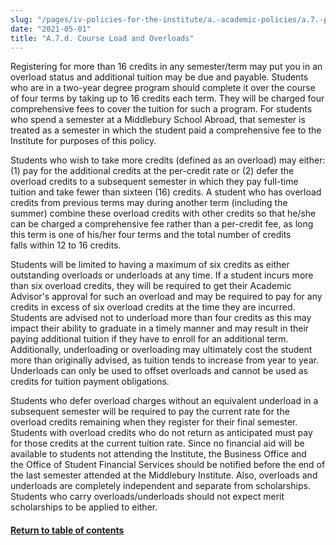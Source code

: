 ```yaml
---
slug: "/pages/iv-policies-for-the-institute/a.-academic-policies/a.7.-policies-concerning-enrollment-and-payment-fees/a.7.d.-course-load-and-overloads"
date: "2021-05-01"
title: "A.7.d. Course Load and Overloads"
---
```


Registering for more than 16 credits in any semester/term may put you in an overload status and additional tuition may be due and payable. Students who are in a two-year degree program should complete it over the course of four terms by taking up to 16 credits each term. They will be charged four comprehensive fees to cover the tuition for such a program. For students who spend a semester at a Middlebury School Abroad, that semester is treated as a semester in which the student paid a comprehensive fee to the Institute for purposes of this policy.

Students who wish to take more credits (defined as an overload) may either: (1) pay for the additional credits at the per-credit rate or (2) defer the overload credits to a subsequent semester in which they pay full-time tuition and take fewer than sixteen (16) credits. A student who has overload credits from previous terms may during another term (including the summer) combine these overload credits with other credits so that he/she can be charged a comprehensive fee rather than a per-credit fee, as long this term is one of his/her four terms and the total number of credits falls within 12 to 16 credits.

Students will be limited to having a maximum of six credits as either outstanding overloads or underloads at any time. If a student incurs more than six overload credits, they will be required to get their Academic Advisor's approval for such an overload and may be required to pay for any credits in excess of six overload credits at the time they are incurred. Students are advised not to underload more than four credits as this may impact their ability to graduate in a timely manner and may result in their paying additional tuition if they have to enroll for an additional term. Additionally, underloading or overloading may ultimately cost the student more than originally advised, as tuition tends to increase from year to year. Underloads can only be used to offset overloads and cannot be used as credits for tuition payment obligations.

<span>Students who defer overload charges without an equivalent underload in a subsequent semester will be required to pay the current rate for the overload credits remaining when they register for their final semester. Students with overload credits who do not return as anticipated must pay for those credits at the current tuition rate. Since no financial aid will be available to students not attending the Institute, the Business Office and the Office of Student Financial Services should be notified before the end of the last semester attended at the Middlebury Institute. Also, overloads and underloads are completely independent and separate from scholarships. Students who carry overloads/underloads should not expect merit scholarships to be applied to either.</span>

#### [<span>Return to table of contents</span>](http://www.middlebury.edu/pages/iv-policies-for-the-institute/a.-academic-policies/a.7.-policies-concerning-enrollment-and-payment-fees)
